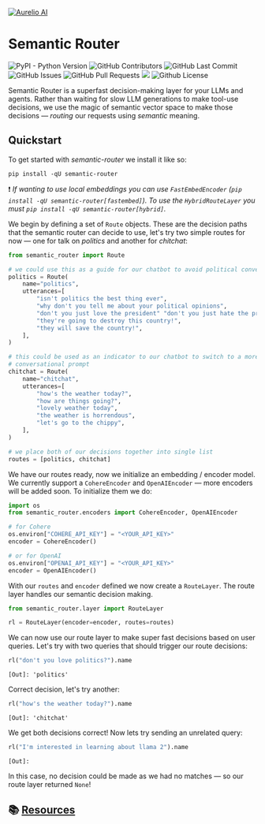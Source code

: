 [![Aurelio AI](https://pbs.twimg.com/profile_banners/1671498317455581184/1696285195/1500x500)](https://aurelio.ai)

# Semantic Router

<p>
<img alt="PyPI - Python Version" src="https://img.shields.io/pypi/pyversions/semantic-router?logo=python&logoColor=gold" />
<img alt="GitHub Contributors" src="https://img.shields.io/github/contributors/aurelio-labs/semantic-router" />
<img alt="GitHub Last Commit" src="https://img.shields.io/github/last-commit/aurelio-labs/semantic-router" />
<img alt="" src="https://img.shields.io/github/repo-size/aurelio-labs/semantic-router" />
<img alt="GitHub Issues" src="https://img.shields.io/github/issues/aurelio-labs/semantic-router" />
<img alt="GitHub Pull Requests" src="https://img.shields.io/github/issues-pr/aurelio-labs/semantic-router" />
<img src="https://codecov.io/gh/aurelio-labs/semantic-router/graph/badge.svg?token=H8OOMV2TUF" />
<img alt="Github License" src="https://img.shields.io/badge/License-MIT-yellow.svg" />
</p>

Semantic Router is a superfast decision-making layer for your LLMs and agents. Rather than waiting for slow LLM generations to make tool-use decisions, we use the magic of semantic vector space to make those decisions — _routing_ our requests using _semantic_ meaning.

## Quickstart

To get started with _semantic-router_ we install it like so:

```
pip install -qU semantic-router
```

❗️ _If wanting to use local embeddings you can use `FastEmbedEncoder` (`pip install -qU semantic-router[fastembed]`). To use the `HybridRouteLayer` you must `pip install -qU semantic-router[hybrid]`._

We begin by defining a set of `Route` objects. These are the decision paths that the semantic router can decide to use, let's try two simple routes for now — one for talk on _politics_ and another for _chitchat_:

```python
from semantic_router import Route

# we could use this as a guide for our chatbot to avoid political conversations
politics = Route(
    name="politics",
    utterances=[
        "isn't politics the best thing ever",
        "why don't you tell me about your political opinions",
        "don't you just love the president" "don't you just hate the president",
        "they're going to destroy this country!",
        "they will save the country!",
    ],
)

# this could be used as an indicator to our chatbot to switch to a more
# conversational prompt
chitchat = Route(
    name="chitchat",
    utterances=[
        "how's the weather today?",
        "how are things going?",
        "lovely weather today",
        "the weather is horrendous",
        "let's go to the chippy",
    ],
)

# we place both of our decisions together into single list
routes = [politics, chitchat]
```

We have our routes ready, now we initialize an embedding / encoder model. We currently support a `CohereEncoder` and `OpenAIEncoder` — more encoders will be added soon. To initialize them we do:

```python
import os
from semantic_router.encoders import CohereEncoder, OpenAIEncoder

# for Cohere
os.environ["COHERE_API_KEY"] = "<YOUR_API_KEY>"
encoder = CohereEncoder()

# or for OpenAI
os.environ["OPENAI_API_KEY"] = "<YOUR_API_KEY>"
encoder = OpenAIEncoder()
```

With our `routes` and `encoder` defined we now create a `RouteLayer`. The route layer handles our semantic decision making.

```python
from semantic_router.layer import RouteLayer

rl = RouteLayer(encoder=encoder, routes=routes)
```

We can now use our route layer to make super fast decisions based on user queries. Let's try with two queries that should trigger our route decisions:

```python
rl("don't you love politics?").name
```

```
[Out]: 'politics'
```

Correct decision, let's try another:

```python
rl("how's the weather today?").name
```

```
[Out]: 'chitchat'
```

We get both decisions correct! Now lets try sending an unrelated query:

```python
rl("I'm interested in learning about llama 2").name
```

```
[Out]:
```

In this case, no decision could be made as we had no matches — so our route layer returned `None`!

## 📚 [Resources](https://github.com/aurelio-labs/semantic-router/tree/main/docs)
